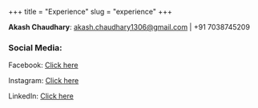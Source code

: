 +++
title = "Experience"
slug = "experience"
+++

__Akash Chaudhary__: akash.chaudhary1306@gmail.com | +91 7038745209

### Social Media: 
Facebook: [Click here](https://www.facebook.com/akashwolf13 "here")

Instagram: [Click here](https://www.instagram.com/bhai_sone_de_/ "here")

LinkedIn: [Click here](https://www.linkedin.com/in/akash1306/ "here")